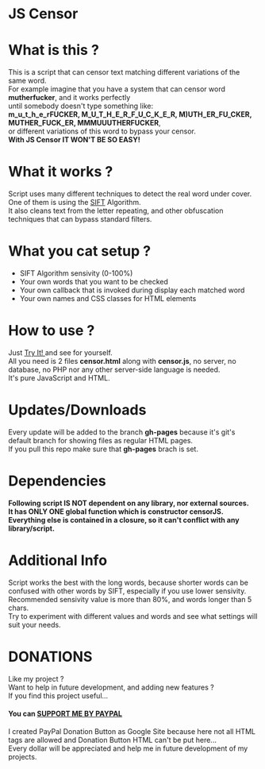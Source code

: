 # JS Censor

# What is this ?
This is a script that can censor text matching different variations of the same word. <br />
For example imagine that you have a system that can censor word **mutherfucker**, and it works perfectly <br />
until somebody doesn't type something like: <br />
**m_u_t_h_e_rFUCKER, M_U_T_H_E_R_F_U_C_K_E_R, M)UTH_ER_FU_CKER, MUTHER_FUCK_ER, MMMUUUTHERFUCKER**, <br />
or different variations of this word to bypass your censor. <br />
**With JS Censor IT WON'T BE SO EASY!**

# What it works ?
Script uses many different techniques to detect the real word under cover. <br />
One of them is using the <a href="http://en.wikipedia.org/wiki/Scale-invariant_feature_transform">SIFT</a> Algorithm. <br />
It also cleans text from the letter repeating, and other obfuscation techniques that can bypass standard filters.

# What you cat setup ?
- SIFT Algorithm sensivity (0-100%)
- Your own words that you want to be checked
- Your own callback that is invoked during display each matched word
- Your own names and CSS classes for HTML elements

# How to use ?
Just <a href="http://dominikstyp.github.io/javascript-stuff/miscellaneous/js-censor/censor.html"> Try It! </a> and see for yourself.<br />
All you need is 2 files **censor.html** along with **censor.js**, no server, no database, no PHP nor any other server-side language is needed.<br />
It's pure JavaScript and HTML.

# Updates/Downloads
Every update will be added to the branch **gh-pages** because it's git's default branch for showing files as regular HTML pages.<br />
If you pull this repo make sure that **gh-pages** brach is set.

# Dependencies
**Following script IS NOT dependent on any library, nor external sources.**<br />
**It has ONLY ONE global function which is constructor censorJS.**<br />
**Everything else is contained in a closure, so it can't conflict with any library/script.**

# Additional Info
Script works the best with the long words, because shorter words can be confused with other words by SIFT, especially if you use lower sensivity. <br />
Recommended sensivity value is more than 80%, and words longer than 5 chars.<br />
Try to experiment with different values and words and see what settings will suit your needs.

# DONATIONS
Like my project ?   
Want to help in future development, and adding new features ?   
If you find this project useful...  
#### You can <a href="https://sites.google.com/site/dominikdonationbutton/">SUPPORT ME BY PAYPAL</a>
I created PayPal Donation Button as Google Site because here not all HTML tags are allowed and Donation Button HTML can't be put here...  
Every dollar will be appreciated and help me in future development of my projects. 